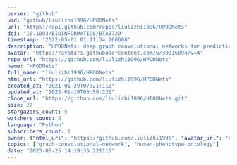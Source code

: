 ```yaml
---
parser: "github"
uid: "github/liulizhi1996/HPODNets"
url: "https://api.github.com/repos/liulizhi1996/HPODNets"
doi: "10.1093/BIOINFORMATICS/BTAB729"
timestamp: "2022-05-01 01:11:34.266608"
description: "HPODNets: deep graph convolutional networks for predicting human protein-phenotype associations"
avatar: "https://avatars.githubusercontent.com/u/30016094?v=4"
repo_url: "https://github.com/liulizhi1996/HPODNets"
name: "HPODNets"
full_name: "liulizhi1996/HPODNets"
html_url: "https://github.com/liulizhi1996/HPODNets"
created_at: "2021-01-29T07:21:11Z"
updated_at: "2022-01-19T05:50:22Z"
clone_url: "https://github.com/liulizhi1996/HPODNets.git"
size: 27
stargazers_count: 5
watchers_count: 5
language: "Python"
subscribers_count: 1
owner: {"html_url": "https://github.com/liulizhi1996", "avatar_url": "https://avatars.githubusercontent.com/u/30016094?v=4", "login": "liulizhi1996", "type": "User"}
topics: ["graph-convolutional-network", "human-phenotype-ontology"]
date: "2023-03-25 14:19:35.221115"
---
```


